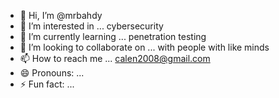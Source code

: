 - 👋 Hi, I’m @mrbahdy
- 👀 I’m interested in ... cybersecurity
- 🌱 I’m currently learning ... penetration testing
- 💞️ I’m looking to collaborate on ... with people with like minds
- 📫 How to reach me ... calen2008@gmail.com
- 😄 Pronouns: ...
- ⚡ Fun fact: ...

<!---
mrbahdy/mrbahdy is a ✨ special ✨ repository because its `README.md` (this file) appears on your GitHub profile.
You can click the Preview link to take a look at your changes.
--->
